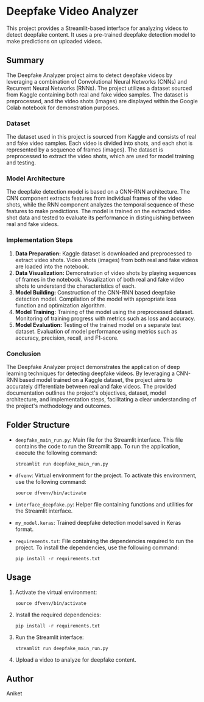 # Deepfake Video Analyzer

This project provides a Streamlit-based interface for analyzing videos to detect deepfake content. It uses a pre-trained deepfake detection model to make predictions on uploaded videos.

## Summary

The Deepfake Analyzer project aims to detect deepfake videos by leveraging a combination of Convolutional Neural Networks (CNNs) and Recurrent Neural Networks (RNNs). The project utilizes a dataset sourced from Kaggle containing both real and fake video samples. The dataset is preprocessed, and the video shots (images) are displayed within the Google Colab notebook for demonstration purposes.

### Dataset

The dataset used in this project is sourced from Kaggle and consists of real and fake video samples. Each video is divided into shots, and each shot is represented by a sequence of frames (images). The dataset is preprocessed to extract the video shots, which are used for model training and testing.

### Model Architecture

The deepfake detection model is based on a CNN-RNN architecture. The CNN component extracts features from individual frames of the video shots, while the RNN component analyzes the temporal sequence of these features to make predictions. The model is trained on the extracted video shot data and tested to evaluate its performance in distinguishing between real and fake videos.

### Implementation Steps

1. **Data Preparation:** Kaggle dataset is downloaded and preprocessed to extract video shots. Video shots (images) from both real and fake videos are loaded into the notebook.
2. **Data Visualization:** Demonstration of video shots by playing sequences of frames in the notebook. Visualization of both real and fake video shots to understand the characteristics of each.
3. **Model Building:** Construction of the CNN-RNN based deepfake detection model. Compilation of the model with appropriate loss function and optimization algorithm.
4. **Model Training:** Training of the model using the preprocessed dataset. Monitoring of training progress with metrics such as loss and accuracy.
5. **Model Evaluation:** Testing of the trained model on a separate test dataset. Evaluation of model performance using metrics such as accuracy, precision, recall, and F1-score.

### Conclusion

The Deepfake Analyzer project demonstrates the application of deep learning techniques for detecting deepfake videos. By leveraging a CNN-RNN based model trained on a Kaggle dataset, the project aims to accurately differentiate between real and fake videos. The provided documentation outlines the project's objectives, dataset, model architecture, and implementation steps, facilitating a clear understanding of the project's methodology and outcomes.

## Folder Structure

- `deepfake_main_run.py`: Main file for the Streamlit interface. This file contains the code to run the Streamlit app. To run the application, execute the following command:

    ```
    streamlit run deepfake_main_run.py
    ```

- `dfvenv`: Virtual environment for the project. To activate this environment, use the following command:

    ```
    source dfvenv/bin/activate
    ```

- `interface_deepfake.py`: Helper file containing functions and utilities for the Streamlit interface.

- `my_model.keras`: Trained deepfake detection model saved in Keras format.

- `requirements.txt`: File containing the dependencies required to run the project. To install the dependencies, use the following command:

    ```
    pip install -r requirements.txt
    ```

## Usage

1. Activate the virtual environment:

    ```
    source dfvenv/bin/activate
    ```

2. Install the required dependencies:

    ```
    pip install -r requirements.txt
    ```

3. Run the Streamlit interface:

    ```
    streamlit run deepfake_main_run.py
    ```

4. Upload a video to analyze for deepfake content.

## Author

Aniket
